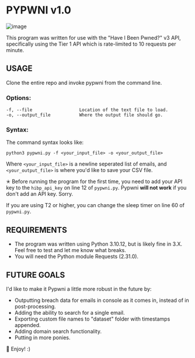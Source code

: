 # PYPWNI v1.0

![image](https://github.com/linuxfingers/pypwni/assets/29472393/492e7f54-0284-4c59-8fe4-3c5e20438614)

This program was written for use with the "Have I Been Pwned?" v3 API, specifically using the Tier 1 API which is rate-limited to 10 requests per minute. 

## USAGE

Clone the entire repo and invoke pypwni from the command line.

### Options:

```
-f, --file                  Location of the text file to load.
-o, --output_file           Where the output file should go.
```
### Syntax:

The command syntax looks like:

`python3 pypwni.py -f <your_input_file> -o <your_output_file>`

Where `<your_input_file>` is a newline seperated list of emails, and `<your_output_file>` is where you'd like to save your CSV file.

✭ Before running the program for the first time, you need to add your API key to the `hibp_api_key` on line 12 of `pypwni.py`. Pypwni **will not work** if you don't add an API key. Sorry.

If you are using T2 or higher, you can change the sleep timer on line 60 of `pypwni.py`.

## REQUIREMENTS

- The program was written using Python 3.10.12, but is likely fine in 3.X. Feel free to test and let me know what breaks.
- You will need the Python module Requests (2.31.0).

## FUTURE GOALS

I'd like to make it Pypwni a little more robust in the future by:

- Outputting breach data for emails in console as it comes in, instead of in post-processing.
- Adding the ability to search for a single email.
- Exporting custom file names to "dataset" folder with timestamps appended.
- Adding domain search functionality.
- Putting in more ponies.

 🐎 Enjoy! :)
